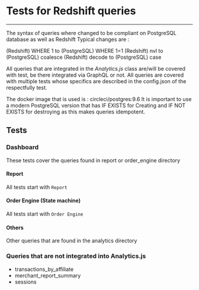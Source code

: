 # Tests for Redshift queries

____

The syntax of queries where changed to be compliant on PostgreSQL database as well as Redshift
Typical changes are :

(Redshift) WHERE 1 to (PostgreSQL) WHERE 1=1
(Redshift) nvl to (PostgreSQL) coalesce
(Redshift) decode to (PostgreSQL) case

All queries that are integrated in the *Analytics.js* class are/will be covered with test, be there integrated via GraphQL or not.
All queries are covered with multiple tests whose specifics are described in the config.json of the respectfully test.

The docker image that is used is : circleci/postgres:9.6
It is important to use a modern PostgreSQL version that has IF EXISTS for Creating and IF NOT EXISTS for destroying as this makes queries idempotent.

## Tests

### Dashboard

These tests cover the queries found in report or order_engine directory

#### Report

All tests start with `Report`

#### Order Engine (State machine)

All tests start with `Order Engine`

#### Others

Other queries that are found in the analytics directory

### Queries that are not integrated into Analytics.js

* transactions_by_affiliate
* merchant_report_summary
* sessions

